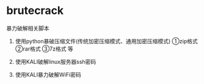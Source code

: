 # brutecrack
暴力破解相关脚本

1. 使用python暴破压缩文件(传统加密压缩模式、通用加密压缩模式)
	①zip格式 ②rar格式 ③7z格式 等
	
2. 使用KALI破解linux服务器ssh密码

3. 使用KALI暴力破解WiFi密码